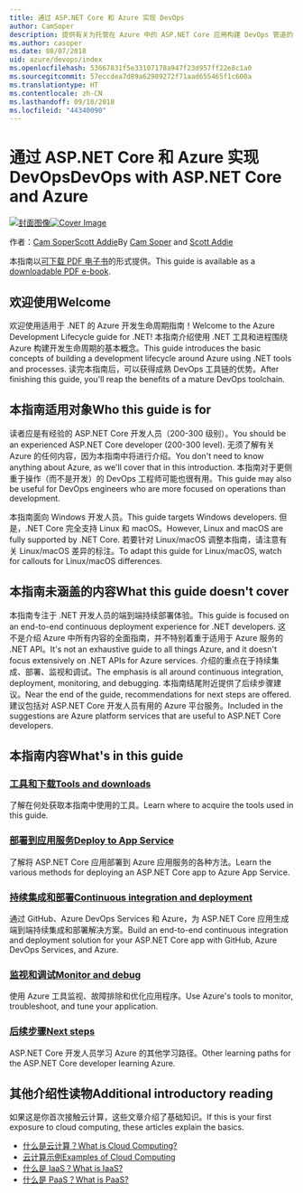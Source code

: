 ```yaml
---
title: 通过 ASP.NET Core 和 Azure 实现 DevOps
author: CamSoper
description: 提供有关为托管在 Azure 中的 ASP.NET Core 应用构建 DevOps 管道的端到端指导的指南。
ms.author: casoper
ms.date: 08/07/2018
uid: azure/devops/index
ms.openlocfilehash: 53667831f5e33107178a947f23d957ff22e8c1a0
ms.sourcegitcommit: 57eccdea7d89a62989272f71aad655465f1c600a
ms.translationtype: HT
ms.contentlocale: zh-CN
ms.lasthandoff: 09/10/2018
ms.locfileid: "44340090"
---
```

# <a name="devops-with-aspnet-core-and-azure"></a><span data-ttu-id="1c483-103">通过 ASP.NET Core 和 Azure 实现 DevOps</span><span class="sxs-lookup"><span data-stu-id="1c483-103">DevOps with ASP.NET Core and Azure</span></span>

<span data-ttu-id="1c483-104">[![封面图像](./media/cover-large.png)](https://aka.ms/devopsbook)</span><span class="sxs-lookup"><span data-stu-id="1c483-104">[![Cover Image](./media/cover-large.png)](https://aka.ms/devopsbook)</span></span>

<span data-ttu-id="1c483-105">作者：[Cam Soper](https://twitter.com/camsoper)[Scott Addie](https://twitter.com/scottaddie)</span><span class="sxs-lookup"><span data-stu-id="1c483-105">By [Cam Soper](https://twitter.com/camsoper) and [Scott Addie](https://twitter.com/scottaddie)</span></span>

<span data-ttu-id="1c483-106">本指南以[可下载 PDF 电子书](https://aka.ms/devopsbook)的形式提供。</span><span class="sxs-lookup"><span data-stu-id="1c483-106">This guide is available as a [downloadable PDF e-book](https://aka.ms/devopsbook).</span></span>

## <a name="welcome"></a><span data-ttu-id="1c483-107">欢迎使用</span><span class="sxs-lookup"><span data-stu-id="1c483-107">Welcome</span></span> 

<span data-ttu-id="1c483-108">欢迎使用适用于 .NET 的 Azure 开发生命周期指南！</span><span class="sxs-lookup"><span data-stu-id="1c483-108">Welcome to the Azure Development Lifecycle guide for .NET!</span></span> <span data-ttu-id="1c483-109">本指南介绍使用 .NET 工具和进程围绕 Azure 构建开发生命周期的基本概念。</span><span class="sxs-lookup"><span data-stu-id="1c483-109">This guide introduces the basic concepts of building a development lifecycle around Azure using .NET tools and processes.</span></span> <span data-ttu-id="1c483-110">读完本指南后，可以获得成熟 DevOps 工具链的优势。</span><span class="sxs-lookup"><span data-stu-id="1c483-110">After finishing this guide, you'll reap the benefits of a mature DevOps toolchain.</span></span>

## <a name="who-this-guide-is-for"></a><span data-ttu-id="1c483-111">本指南适用对象</span><span class="sxs-lookup"><span data-stu-id="1c483-111">Who this guide is for</span></span>

<span data-ttu-id="1c483-112">读者应是有经验的 ASP.NET Core 开发人员（200-300 级别）。</span><span class="sxs-lookup"><span data-stu-id="1c483-112">You should be an experienced ASP.NET Core developer (200-300 level).</span></span> <span data-ttu-id="1c483-113">无须了解有关 Azure 的任何内容，因为本指南中将进行介绍。</span><span class="sxs-lookup"><span data-stu-id="1c483-113">You don't need to know anything about Azure, as we'll cover that in this introduction.</span></span> <span data-ttu-id="1c483-114">本指南对于更侧重于操作（而不是开发）的 DevOps 工程师可能也很有用。</span><span class="sxs-lookup"><span data-stu-id="1c483-114">This guide may also be useful for DevOps engineers who are more focused on operations than development.</span></span>

<span data-ttu-id="1c483-115">本指南面向 Windows 开发人员。</span><span class="sxs-lookup"><span data-stu-id="1c483-115">This guide targets Windows developers.</span></span> <span data-ttu-id="1c483-116">但是，.NET Core 完全支持 Linux 和 macOS。</span><span class="sxs-lookup"><span data-stu-id="1c483-116">However, Linux and macOS are fully supported by .NET Core.</span></span> <span data-ttu-id="1c483-117">若要针对 Linux/macOS 调整本指南，请注意有关 Linux/macOS 差异的标注。</span><span class="sxs-lookup"><span data-stu-id="1c483-117">To adapt this guide for Linux/macOS, watch for callouts for Linux/macOS differences.</span></span>

## <a name="what-this-guide-doesnt-cover"></a><span data-ttu-id="1c483-118">本指南未涵盖的内容</span><span class="sxs-lookup"><span data-stu-id="1c483-118">What this guide doesn't cover</span></span>

<span data-ttu-id="1c483-119">本指南专注于 .NET 开发人员的端到端持续部署体验。</span><span class="sxs-lookup"><span data-stu-id="1c483-119">This guide is focused on an end-to-end continuous deployment experience for .NET developers.</span></span> <span data-ttu-id="1c483-120">这不是介绍 Azure 中所有内容的全面指南，并不特别着重于适用于 Azure 服务的 .NET API。</span><span class="sxs-lookup"><span data-stu-id="1c483-120">It's not an exhaustive guide to all things Azure, and it doesn't focus extensively on .NET APIs for Azure services.</span></span> <span data-ttu-id="1c483-121">介绍的重点在于持续集成、部署、监视和调试。</span><span class="sxs-lookup"><span data-stu-id="1c483-121">The emphasis is all around continuous integration, deployment, monitoring, and debugging.</span></span> <span data-ttu-id="1c483-122">本指南结尾附近提供了后续步骤建议。</span><span class="sxs-lookup"><span data-stu-id="1c483-122">Near the end of the guide, recommendations for next steps are offered.</span></span> <span data-ttu-id="1c483-123">建议包括对 ASP.NET Core 开发人员有用的 Azure 平台服务。</span><span class="sxs-lookup"><span data-stu-id="1c483-123">Included in the suggestions are Azure platform services that are useful to ASP.NET Core developers.</span></span>

## <a name="whats-in-this-guide"></a><span data-ttu-id="1c483-124">本指南内容</span><span class="sxs-lookup"><span data-stu-id="1c483-124">What's in this guide</span></span>

### <a name="tools-and-downloadsxrefazuredevopstools-and-downloads"></a>[<span data-ttu-id="1c483-125">工具和下载</span><span class="sxs-lookup"><span data-stu-id="1c483-125">Tools and downloads</span></span>](xref:azure/devops/tools-and-downloads)

<span data-ttu-id="1c483-126">了解在何处获取本指南中使用的工具。</span><span class="sxs-lookup"><span data-stu-id="1c483-126">Learn where to acquire the tools used in this guide.</span></span>

### <a name="deploy-to-app-servicexrefazuredevopsdeploy-to-app-service"></a>[<span data-ttu-id="1c483-127">部署到应用服务</span><span class="sxs-lookup"><span data-stu-id="1c483-127">Deploy to App Service</span></span>](xref:azure/devops/deploy-to-app-service)

<span data-ttu-id="1c483-128">了解将 ASP.NET Core 应用部署到 Azure 应用服务的各种方法。</span><span class="sxs-lookup"><span data-stu-id="1c483-128">Learn the various methods for deploying an ASP.NET Core app to Azure App Service.</span></span>

### <a name="continuous-integration-and-deploymentxrefazuredevopscicd"></a>[<span data-ttu-id="1c483-129">持续集成和部署</span><span class="sxs-lookup"><span data-stu-id="1c483-129">Continuous integration and deployment</span></span>](xref:azure/devops/cicd)

<span data-ttu-id="1c483-130">通过 GitHub、Azure DevOps Services 和 Azure，为 ASP.NET Core 应用生成端到端持续集成和部署解决方案。</span><span class="sxs-lookup"><span data-stu-id="1c483-130">Build an end-to-end continuous integration and deployment solution for your ASP.NET Core app with GitHub, Azure DevOps Services, and Azure.</span></span>

### <a name="monitor-and-debugxrefazuredevopsmonitor"></a>[<span data-ttu-id="1c483-131">监视和调试</span><span class="sxs-lookup"><span data-stu-id="1c483-131">Monitor and debug</span></span>](xref:azure/devops/monitor)

<span data-ttu-id="1c483-132">使用 Azure 工具监视、故障排除和优化应用程序。</span><span class="sxs-lookup"><span data-stu-id="1c483-132">Use Azure's tools to monitor, troubleshoot, and tune your application.</span></span>

### <a name="next-stepsxrefazuredevopsnext-steps"></a>[<span data-ttu-id="1c483-133">后续步骤</span><span class="sxs-lookup"><span data-stu-id="1c483-133">Next steps</span></span>](xref:azure/devops/next-steps)

<span data-ttu-id="1c483-134">ASP.NET Core 开发人员学习 Azure 的其他学习路径。</span><span class="sxs-lookup"><span data-stu-id="1c483-134">Other learning paths for the ASP.NET Core developer learning Azure.</span></span>

## <a name="additional-introductory-reading"></a><span data-ttu-id="1c483-135">其他介绍性读物</span><span class="sxs-lookup"><span data-stu-id="1c483-135">Additional introductory reading</span></span>

<span data-ttu-id="1c483-136">如果这是你首次接触云计算，这些文章介绍了基础知识。</span><span class="sxs-lookup"><span data-stu-id="1c483-136">If this is your first exposure to cloud computing, these articles explain the basics.</span></span>

* [<span data-ttu-id="1c483-137">什么是云计算？</span><span class="sxs-lookup"><span data-stu-id="1c483-137">What is Cloud Computing?</span></span>](https://azure.microsoft.com/overview/what-is-cloud-computing/)
* [<span data-ttu-id="1c483-138">云计算示例</span><span class="sxs-lookup"><span data-stu-id="1c483-138">Examples of Cloud Computing</span></span>](https://azure.microsoft.com/overview/examples-of-cloud-computing/)
* [<span data-ttu-id="1c483-139">什么是 IaaS？</span><span class="sxs-lookup"><span data-stu-id="1c483-139">What is IaaS?</span></span>](https://azure.microsoft.com/overview/what-is-iaas/)
* [<span data-ttu-id="1c483-140">什么是 PaaS？</span><span class="sxs-lookup"><span data-stu-id="1c483-140">What is PaaS?</span></span>](https://azure.microsoft.com/overview/what-is-paas/)
